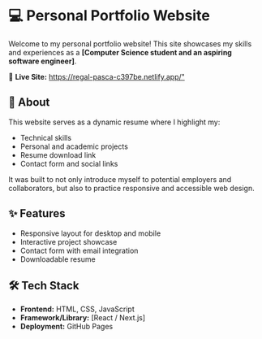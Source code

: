  
<!DOCTYPE html>
<html lang="en">
<head>
  <meta charset="UTF-8">
  <meta name="viewport" content="width=device-width, initial-scale=1">

  
</head>
<body>

  <h1>💻 Personal Portfolio Website</h1>
  <p>Welcome to my personal portfolio website! This site showcases my skills and experiences as a <strong>[Computer Science student and an aspiring software engineer]</strong>.</p>

  <p>🔗 <strong>Live Site:</strong> <a href="https://regal-pasca-c397be.netlify.app/" target="_blank">https://regal-pasca-c397be.netlify.app/"</a></p>



  <h2 id="about">📌 About</h2>
  <p>This website serves as a dynamic resume where I highlight my:</p>
  <ul>
    <li>Technical skills</li>
    <li>Personal and academic projects</li>
    <li>Resume download link</li>
    <li>Contact form and social links</li>
  </ul>
  <p>It was built to not only introduce myself to potential employers and collaborators, but also to practice responsive and accessible web design.</p>

  <h2 id="features">✨ Features</h2>
  <ul>
    <li>Responsive layout for desktop and mobile</li>
    <li>Interactive project showcase</li>
    <li>Contact form with email integration</li>
    <li>Downloadable resume</li>
    
  </ul>

  <h2 id="tech-stack">🛠 Tech Stack</h2>
  <ul>
    <li><strong>Frontend:</strong> HTML, CSS, JavaScript</li>
    <li><strong>Framework/Library:</strong> [React / Next.js]</li>
    <li><strong>Deployment:</strong> GitHub Pages</li>
  </ul>

  

</body>
</html>
